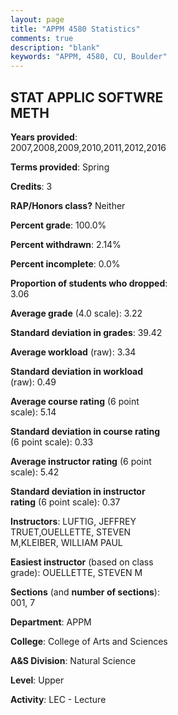 ```yaml
---
layout: page
title: "APPM 4580 Statistics"
comments: true
description: "blank"
keywords: "APPM, 4580, CU, Boulder"
--- 
```

<head>
<script src="https://ajax.googleapis.com/ajax/libs/jquery/2.1.3/jquery.min.js"></script>
<script src="https://dl.dropboxusercontent.com/s/pc42nxpaw1ea4o9/highcharts.js?dl=0"></script>
<!-- <script src="../assets/js/highcharts.js"></script> -->
<style type="text/css">@font-face {
	font-family: "Bebas Neue";
	src: url(https://www.filehosting.org/file/details/544349/BebasNeue%20Regular.otf) format("opentype");
	}
	h1.Bebas { 
		font-family: "Bebas Neue", Verdana, Tahoma;
	}
</style>
</head>
<body>
	<div id="container" style="float: right; width: 45%; height: 88%; margin-left: 2.5%; margin-right: 2.5%;"></div>
	<script language="JavaScript">
		$(document).ready(function() {
		var chart = {type: 'column'};
		var title = {text: 'Grade Distribution'};
		var xAxis = {categories: ['A','B','C','D','F'],crosshair: true};
		var yAxis = {min: 0,title: {text: 'Percentage'}};
		var tooltip = {headerFormat: '<center><b><span style="font-size:20px">{point.key}</span></b></center>',
		               pointFormat: '<td style="padding:0"><b>{point.y:.1f}%</b></td>',
		               footerFormat: '</table>',shared: true,useHTML: true};
		var plotOptions = {column: {pointPadding: 0.0,borderWidth: 0}};  
		var credits = {enabled: false};var series= [{name: 'Percent',data: [58.95,24.21,6.32,5.26,5.26,]}];
		var json = {};
		json.chart = chart;
		json.title = title;
		json.tooltip = tooltip;
		json.xAxis = xAxis;
		json.yAxis = yAxis;  
		json.series = series;
		json.plotOptions = plotOptions;  
		json.credits = credits;
		$('#container').highcharts(json);
	});
	</script>
</body>
			   
## STAT APPLIC SOFTWRE METH

**Years provided**: 2007,2008,2009,2010,2011,2012,2016

**Terms provided**: Spring

**Credits**: 3

**RAP/Honors class?** Neither

**Percent grade**: 100.0%

**Percent withdrawn**: 2.14%

**Percent incomplete**: 0.0%

**Proportion of students who dropped**: 3.06

**Average grade** (4.0 scale): 3.22

**Standard deviation in grades**: 39.42

**Average workload** (raw): 3.34

**Standard deviation in workload** (raw): 0.49

**Average course rating** (6 point scale): 5.14

**Standard deviation in course rating** (6 point scale): 0.33

**Average instructor rating** (6 point scale): 5.42

**Standard deviation in instructor rating** (6 point scale): 0.37

**Instructors**: LUFTIG, JEFFREY TRUET,OUELLETTE, STEVEN M,KLEIBER, WILLIAM PAUL

**Easiest instructor** (based on class grade): OUELLETTE, STEVEN M

**Sections** (and **number of sections**): 001, 7

**Department**: APPM

**College**: College of Arts and Sciences

**A&S Division**: Natural Science

**Level**: Upper

**Activity**: LEC - Lecture